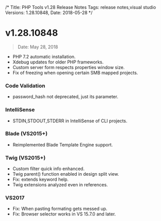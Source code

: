 /*
Title: PHP Tools v1.28 Release Notes
Tags: release notes,visual studio
Versions: 1.28.10848,
Date: 2018-05-28
*/

# v1.28.10848
> Date: May 28, 2018

- PHP 7.2 automatic installation.
- Xdebug updates for older PHP frameworks.
- Custom server form respects properties window size.
- Fix of freezing when opening certain SMB mapped projects.

### Code Validation

- password_hash not deprecated, just its parameter.

### IntelliSense

- STDIN,STDOUT,STDERR in IntelliSense of CLI projects.

### Blade (VS2015+)

- Reimplemented Blade Template Engine support.

### Twig (VS2015+)

- Custom filter quick info enhanced.
- Twig parent() function enabled in design split view.
- Fix: extends keyword help.
- Twig extensions analyzed even in references.

### VS2017

- Fix: When pasting formating gets messed up.
- Fix: Browser selector works in VS 15.7.0 and later.

